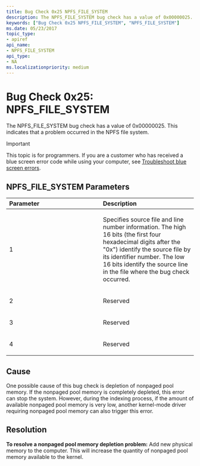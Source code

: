 ```yaml
---
title: Bug Check 0x25 NPFS_FILE_SYSTEM
description: The NPFS_FILE_SYSTEM bug check has a value of 0x00000025. This indicates that a problem occurred in the NPFS file system.
keywords: ["Bug Check 0x25 NPFS_FILE_SYSTEM", "NPFS_FILE_SYSTEM"]
ms.date: 05/23/2017
topic_type:
- apiref
api_name:
- NPFS_FILE_SYSTEM
api_type:
- NA
ms.localizationpriority: medium
---
```


# Bug Check 0x25: NPFS\_FILE\_SYSTEM


The NPFS\_FILE\_SYSTEM bug check has a value of 0x00000025. This indicates that a problem occurred in the NPFS file system.

> [!IMPORTANT]
> This topic is for programmers. If you are a customer who has received a blue screen error code while using your computer, see [Troubleshoot blue screen errors](https://www.windows.com/stopcode).


## NPFS\_FILE\_SYSTEM Parameters


<table>
<colgroup>
<col width="50%" />
<col width="50%" />
</colgroup>
<thead>
<tr class="header">
<th align="left">Parameter</th>
<th align="left">Description</th>
</tr>
</thead>
<tbody>
<tr class="odd">
<td align="left"><p>1</p></td>
<td align="left"><p>Specifies source file and line number information. The high 16 bits (the first four hexadecimal digits after the "0x") identify the source file by its identifier number. The low 16 bits identify the source line in the file where the bug check occurred.</p></td>
</tr>
<tr class="even">
<td align="left"><p>2</p></td>
<td align="left"><p>Reserved</p></td>
</tr>
<tr class="odd">
<td align="left"><p>3</p></td>
<td align="left"><p>Reserved</p></td>
</tr>
<tr class="even">
<td align="left"><p>4</p></td>
<td align="left"><p>Reserved</p></td>
</tr>
</tbody>
</table>

 

Cause
-----

One possible cause of this bug check is depletion of nonpaged pool memory. If the nonpaged pool memory is completely depleted, this error can stop the system. However, during the indexing process, if the amount of available nonpaged pool memory is very low, another kernel-mode driver requiring nonpaged pool memory can also trigger this error.

Resolution
----------

**To resolve a nonpaged pool memory depletion problem:** Add new physical memory to the computer. This will increase the quantity of nonpaged pool memory available to the kernel.

 

 




